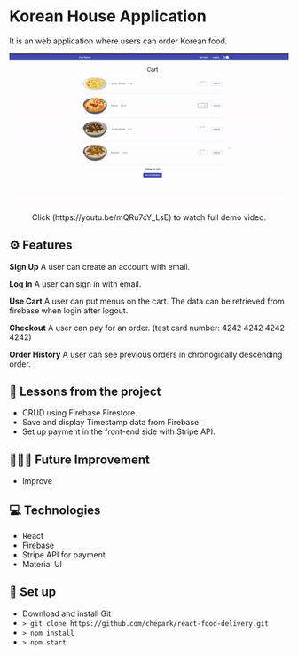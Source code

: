 # Korean House Application
It is an web application where users can order Korean food.

<p align="center">
  <img width="530" height="auto" src="./src/assets/projectDemo.gif">
  <br/> Click (https://youtu.be/mQRu7cY_LsE) to watch full demo video.
</p>

## ⚙️ Features

**Sign Up**
A user can create an account with email.

**Log In**
A user can sign in with email.

**Use Cart**
A user can put menus on the cart. The data can be retrieved from firebase when login after logout.

**Checkout**
A user can pay for an order. (test card number: 4242 4242 4242 4242)

**Order History**
A user can see previous orders in chronogically descending order.

## 📌 Lessons from the project

- CRUD using Firebase Firestore.
- Save and display Timestamp data from Firebase.
- Set up payment in the front-end side with Stripe API.

## 👩🏻‍🔧 Future Improvement

- Improve

## 💻 Technologies

- React
- Firebase
- Stripe API for payment
- Material UI

## 🔨 Set up

- Download and install Git
- `> git clone https://github.com/chepark/react-food-delivery.git`
- `> npm install`
- `> npm start`
